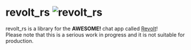 # revolt_rs ![revolt_rs](https://github.com/github/EagleOnGitHub/revolt_rs/actions/workflows/rust/badge.svg)
revolt_rs is a library for the **AWESOME!** chat app called [Revolt](https://www.revolt.chat)! <br />
Please note that this is a serious work in progress and it is not suitable for production.